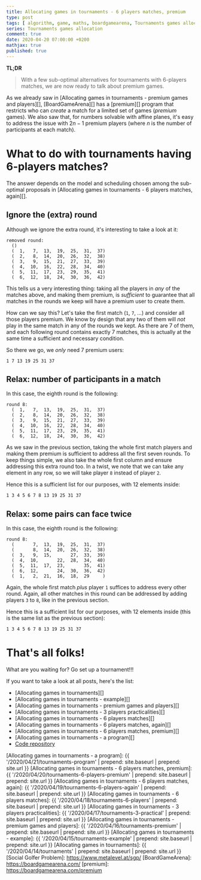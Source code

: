 ```yaml
---
title: Allocating games in tournaments - 6 players matches, premium
type: post
tags: [ algorithm, game, maths, boardgamearena, Tournaments games allocation ]
series: Tournaments games allocation
comment: true
date: 2020-04-20 07:00:00 +0200
mathjax: true
published: true
---
```


**TL;DR**

> With a few sub-optimal alternatives for tournaments with 6-players matches,
> we are now ready to talk about premium games.

As we already saw in [Allocating games in tournaments - premium games and
players][], [BoardGameArena][] has a [premium][] program that restricts
who can *create* a match for a limited set of games (*premium* games). We
also saw that, for numbers solvable with affine planes, it's easy to
address the issue with $2n-1$ premium players (where $n$ is the number of
participants at each match).

# What to do with tournaments having 6-players matches?

The answer depends on the model and scheduling chosen among the
sub-optimal proposals in [Allocating games in tournaments - 6 players
matches, again][].

## Ignore the (extra) round

Although we ignore the extra round, it's interesting to take a look at it:

```
removed round:
  ()
  (  1,   7,  13,  19,  25,  31,  37)
  (  2,   8,  14,  20,  26,  32,  38)
  (  3,   9,  15,  21,  27,  33,  39)
  (  4,  10,  16,  22,  28,  34,  40)
  (  5,  11,  17,  23,  29,  35,  41)
  (  6,  12,  18,  24,  30,  36,  42)
```

This tells us a very interesting thing: taking all the players in *any* of the
matches above, and making them premium, is *sufficient* to guarantee that all
matches in the rounds we keep will have a premium user to create them.

How can we say this? Let's take the first match (`1`, `7`, ...) and consider
all those players premium. We know by design that any two of them will *not*
play in the same match in any of the rounds we kept. As there are 7 of them,
and each following round contains exactly 7 matches, this is actually at the
same time a sufficient and necessary condition.

So there we go, we *only* need 7 premium users:

```
1 7 13 19 25 31 37
```

## Relax: number of participants in a match

In this case, the eighth round is the following:

```
round 8:
  (  1,   7,  13,  19,  25,  31,  37)
  (  2,   8,  14,  20,  26,  32,  38)
  (  3,   9,  15,  21,  27,  33,  39)
  (  4,  10,  16,  22,  28,  34,  40)
  (  5,  11,  17,  23,  29,  35,  41)
  (  6,  12,  18,  24,  30,  36,  42)
```

As we saw in the previous section, taking the whole first match players and
making them premium is sufficient to address all the first seven rounds. To
keep things simple, we also take the whole first column and ensure addressing
this extra round too. In a twist, we note that we can take any element in any
row, so we will take player `8` instead of player `2`.

Hence this is a sufficient list for our purposes, with 12 elements inside:

```
1 3 4 5 6 7 8 13 19 25 31 37
```

## Relax: some pairs can face twice

In this case, the eighth round is the following:

```
round 8:
  (       7,  13,  19,  25,  31,  37)
  (       8,  14,  20,  26,  32,  38)
  (  3,   9,  15,       27,  33,  39)
  (  4,  10,       22,  28,  34,  40)
  (  5,  11,  17,  23,       35,  41)
  (  6,  12,       24,  30,  36,  42)
  (  1,   2,  21,  16,  18,  29     )
```

Again, the whole first match *plus* player `1` suffices to address every other
round. Again, all other matches in this round can be addressed by adding players
`3` to `8`, like in the previous section.

Hence this is a sufficient list for our purposes, with 12 elements inside (this
is the same list as the previous section):

```
1 3 4 5 6 7 8 13 19 25 31 37
```

# That's all folks!

What are you waiting for? Go set up a tournament!!!

If you want to take a look at all posts, here's the list:

- [Allocating games in tournaments][]
- [Allocating games in tournaments - example][]
- [Allocating games in tournaments - premium games and players][]
- [Allocating games in tournaments - 3 players practicalities][]
- [Allocating games in tournaments - 6 players matches][]
- [Allocating games in tournaments - 6 players matches, again][]
- [Allocating games in tournaments - 6 players matches, premium][]
- [Allocating games in tournaments - a program][]
- [Code repository][tournange]

[tournange]: https://gitlab.com/polettix/tournange
[Allocating games in tournaments - a program]: {{ '/2020/04/21/tournaments-program' | prepend: site.baseurl | prepend: site.url }}
[Allocating games in tournaments - 6 players matches, premium]: {{ '/2020/04/20/tournaments-6-players-premium' | prepend: site.baseurl | prepend: site.url }}
[Allocating games in tournaments - 6 players matches, again]: {{ '/2020/04/19/tournaments-6-players-again' | prepend: site.baseurl | prepend: site.url }}
[Allocating games in tournaments - 6 players matches]: {{ '/2020/04/18/tournaments-6-players' | prepend: site.baseurl | prepend: site.url }}
[Allocating games in tournaments - 3 players practicalities]: {{ '/2020/04/17/tournaments-3-practical' | prepend: site.baseurl | prepend: site.url }}
[Allocating games in tournaments - premium games and players]: {{ '/2020/04/16/tournaments-premium' | prepend: site.baseurl | prepend: site.url }}
[Allocating games in tournaments - example]: {{ '/2020/04/15/tournaments-example' | prepend: site.baseurl | prepend: site.url }}
[Allocating games in tournaments]: {{ '/2020/04/14/tournaments' | prepend: site.baseurl | prepend: site.url }}
[Social Golfer Problem]: https://www.metalevel.at/sgp/
[BoardGameArena]: https://boardgamearena.com/
[premium]: https://boardgamearena.com/premium

